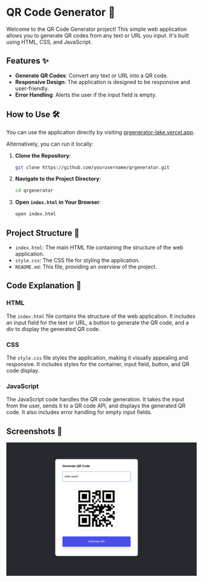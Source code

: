 # QR Code Generator 📱

Welcome to the QR Code Generator project! This simple web application allows you to generate QR codes from any text or URL you input. It's built using HTML, CSS, and JavaScript.

## Features ✨

- **Generate QR Codes**: Convert any text or URL into a QR code.
- **Responsive Design**: The application is designed to be responsive and user-friendly.
- **Error Handling**: Alerts the user if the input field is empty.

## How to Use 🛠️

You can use the application directly by visiting [qrgenerator-lake.vercel.app](https://qrgenerator-lake.vercel.app).

Alternatively, you can run it locally:

1. **Clone the Repository**:
    ```bash
    git clone https://github.com/yourusername/qrgenerator.git
    ```
2. **Navigate to the Project Directory**:
    ```bash
    cd qrgenerator
    ```
3. **Open `index.html` in Your Browser**:
    ```bash
    open index.html
    ```

## Project Structure 📂

- `index.html`: The main HTML file containing the structure of the web application.
- `style.css`: The CSS file for styling the application.
- `README.md`: This file, providing an overview of the project.

## Code Explanation 🧩

### HTML

The `index.html` file contains the structure of the web application. It includes an input field for the text or URL, a button to generate the QR code, and a div to display the generated QR code.

### CSS

The `style.css` file styles the application, making it visually appealing and responsive. It includes styles for the container, input field, button, and QR code display.

### JavaScript

The JavaScript code handles the QR code generation. It takes the input from the user, sends it to a QR code API, and displays the generated QR code. It also includes error handling for empty input fields.

## Screenshots 📸

![Screenshot](screenshot.png)
